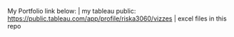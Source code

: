 My Portfolio link below:
|
my tableau public:
https://public.tableau.com/app/profile/riska3060/vizzes
|
excel files in this repo
